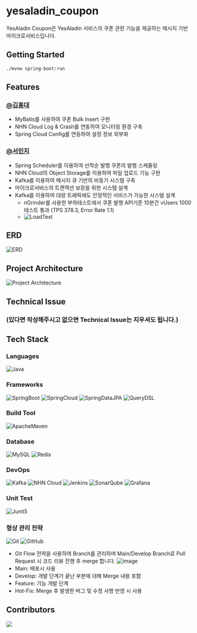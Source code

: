 # yesaladin_coupon
YesAladin Coupon은 YesAladin 서비스의 쿠폰 관련 기능을 제공하는 메시지 기반 마이크로서비스입니다.

## Getting Started

```bash
./mvnw spring-boot:run
```

## Features

### [@김홍대](https://github.com/mongmeo-dev)

- MyBatis를 사용하여 쿠폰 Bulk Insert 구현
- NHN Cloud Log & Crash를 연동하여 모니터링 환경 구축
- Spring Cloud Config를 연동하여 설정 정보 외부화

### [@서민지](https://github.com/narangd0)

- Spring Scheduler를 이용하여 선착순 발행 쿠폰의 발행 스케쥴링
- NHN Cloud의 Object Storage를 이용하여 파일 업로드 기능 구현
- Kafka를 이용하여 메시지 큐 기반의 비동기 시스템 구축
- 마이크로서비스의 트랜잭션 보장을 위한 시스템 설계
- Kafka를 이용하여 대량 트래픽에도 안정적인 서비스가 가능한 시스템 설계
  - nGrinder를 사용한 부하테스트에서 쿠폰 발행 API기준 10분간 vUsers 1000 테스트 통과 (TPS 378.3, Error Rate 1.1)
  - ![LoadTest](http://drive.google.com/uc?export=view&id=1eeqiLfIIXkIt-vP4BaLkKFt1dMwuX5Y4)

## ERD

![ERD](http://drive.google.com/uc?export=view&id=1CRsYklkKJeh9vKwkOX6h1xN9LX-Gp2JJ)

## Project Architecture

![Project Architecture]()

## Technical Issue

### (있다면 작성해주시고 없으면 Technical Issue는 지우셔도 됩니다.)

## Tech Stack

### Languages

![Java](https://img.shields.io/badge/Java-007396?style=flat-square&logo=Java)

### Frameworks

![SpringBoot](https://img.shields.io/badge/Spring%20Boot-6DB33F?style=flat&logo=SpringBoot&logoColor=white)
![SpringCloud](https://img.shields.io/badge/Spring%20Cloud-6DB33F?style=flat&logo=Spring&logoColor=white)
![SpringDataJPA](https://img.shields.io/badge/Spring%20Data%20JPA-6DB33F?style=flat&logo=Spring&logoColor=white)
![QueryDSL](http://img.shields.io/badge/QueryDSL-4479A1?style=flat-square&logo=Hibernate&logoColor=white)

### Build Tool

![ApacheMaven](https://img.shields.io/badge/Maven-C71A36?style=flat&logo=ApacheMaven&logoColor=white)

### Database

![MySQL](http://img.shields.io/badge/MySQL-4479A1?style=flat-square&logo=MySQL&logoColor=white)
![Redis](https://img.shields.io/badge/Redis-DC382D?style=flat-square&logo=Redis&logoColor=white)

### DevOps

![Kafka](https://img.shields.io/badge/Kafka-231F20?style=flat&logo=ApacheKafka&logoColor=white)
![NHN Cloud](https://img.shields.io/badge/-NHN%20Cloud-blue?style=flat&logo=iCloud&logoColor=white)
![Jenkins](http://img.shields.io/badge/Jenkins-D24939?style=flat-square&logo=Jenkins&logoColor=white)
![SonarQube](https://img.shields.io/badge/SonarQube-4E98CD?style=flat&logo=SonarQube&logoColor=white)
![Grafana](https://img.shields.io/badge/Grafana-F46800?style=flat&logo=Grafana&logoColor=white)

### Unit Test

![Junit5](https://img.shields.io/badge/Junit5-25A162?style=flat&logo=Junit5&logoColor=white)

### 형상 관리 전략

![Git](https://img.shields.io/badge/Git-F05032?style=flat&logo=Git&logoColor=white)
![GitHub](https://img.shields.io/badge/GitHub-181717?style=flat&logo=GitHub&logoColor=white)

- Git Flow 전략을 사용하여 Branch를 관리하며 Main/Develop Branch로 Pull Request 시 코드 리뷰 진행 후 merge 합니다.
  ![image](https://user-images.githubusercontent.com/60968342/219870689-9b9d709c-aa55-47db-a356-d1186b434b4a.png)
- Main: 배포시 사용
- Develop: 개발 단계가 끝난 부분에 대해 Merge 내용 포함
- Feature: 기능 개발 단계
- Hot-Fix: Merge 후 발생한 버그 및 수정 사항 반영 시 사용

## Contributors

<a href="https://github.com/NHN-YesAladin/yesaladin_coupon/graphs/contributors">
  <img src="https://contrib.rocks/image?repo=NHN-YesAladin/yesaladin_coupon" />
</a>